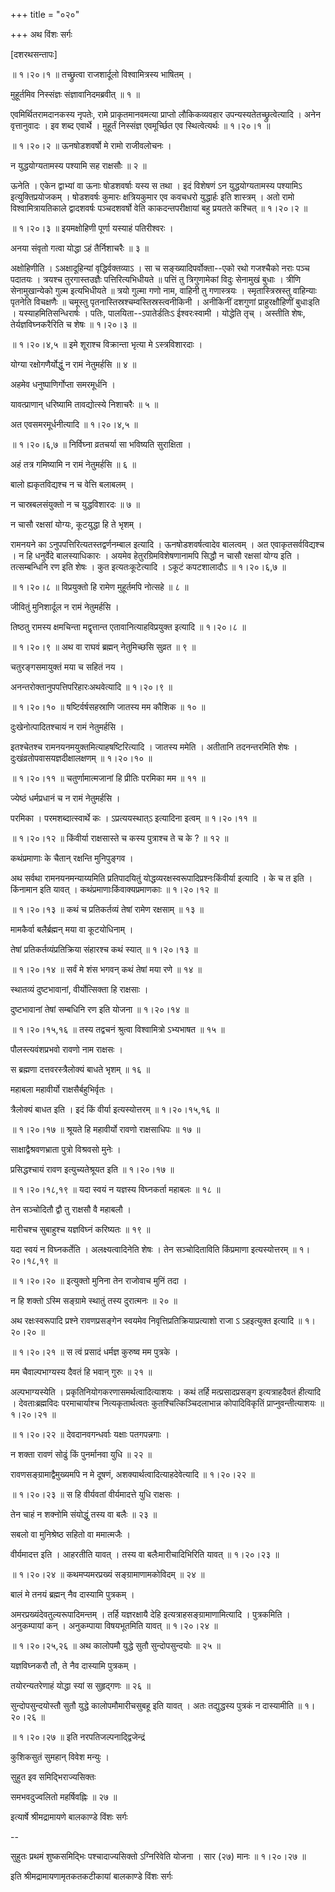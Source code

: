 +++
title = "०२०"

+++
अथ विंशः सर्गः  

\[दशरथसन्तापः\]  

 ॥ १।२०।१ ॥ तच्छ्रुत्वा राजशार्दूलो विश्वामित्रस्य भाषितम् ।  

मुहूर्तमिव निस्संज्ञः संज्ञावानिदमब्रवीत्  ॥  १  ॥   

एवमिर्थितरामदानकस्य नृपतेः, रामे प्राकृतमानवमत्या प्राप्तो लौकिकव्यवहार उपन्यस्यतेतच्छ्रुत्वेत्यादि । अनेन वृत्तानुवादः । इव शब्द एवार्थे । मुहूर्तं निस्संज्ञ एवमूर्च्छित एव स्थित्वेत्यर्थः ॥ १।२०।१ ॥   

 ॥ १।२०।२ ॥ ऊनषोडशवर्षो मे रामो राजीवलोचनः ।  

न युद्धयोग्यतामस्य पश्यामि सह राक्षसौः  ॥  २  ॥   

ऊनेति । एकेन द्वाभ्यां वा ऊनाः षोडशवर्षाः यस्य स तथा । इदं विशेषणं ऽन युद्धयोग्यतामस्य पश्यामिऽ इत्युक्तिप्रयोजकम् । षोडशवर्षः कुमारः क्षत्रियकुमार एव कवचधरो युद्धार्हः इति शास्त्रम् । अतो रामो विश्वामित्रायतिकाले द्वादशवर्षः पञ्चदशवर्षो वेति काकदन्तपरीक्षायां बहु प्रयतते कश्चित् ॥ १।२०।२ ॥   

 ॥ १।२०।३ ॥ इयमक्षोहिणी पूर्णा यस्याहं पतिरीश्वरः ।  

अनया संवृतो गत्वा योद्धा ऽहं तैर्निशाचरैः  ॥  ३  ॥   

अक्षोहिणीति । ऽअक्षादूहिन्यां वृद्धिर्वक्तव्याऽ । सा च सङ्ख्यादिपर्वोक्ता--एको रथो गजश्चैको नराः पञ्च पदातयः । त्रयश्च तुरगास्तउज्ञैः पत्तिरित्यभिधीयते  ॥  पत्तिं तु त्रिगुणामेकां विदुः सेनामुखं बुधाः । त्रीणि सेनामुखान्येको गुल्म इत्यभिधीयते  ॥  त्रयो गुल्मा गणो नाम, वाहिनी तु गणास्त्रयः । स्मृतास्त्रिस्रस्तु वाहिन्याः पृतनेति विचक्षणैः  ॥  चमूस्तु पृतनास्तिस्रश्चम्वस्तिस्रस्त्वनीकिनी । अनीकिनीं दशगुणां प्राहुरक्षौहिणीं बुधाःइति । यस्याहमितिसन्धिरार्षः । पतिः, पालयिता--ऽपातेर्डतिःऽ ईश्वरःस्वामी । योद्धेति तृच् । अस्तीति शेषः, तेर्यज्ञविघ्नकरैरिति च शेषः ॥ १।२०।३ ॥   

 ॥ १।२०।४,५ ॥ इमे शूराश्च विक्रान्ता भृत्या मे ऽस्त्रविशारदाः ।  

योग्या रक्षोगणैर्योद्धुं न रामं नेतुमर्हसि  ॥  ४  ॥   

अहमेव धनुष्पाणिर्गोप्ता समरमूर्धनि ।  

यावत्प्राणान् धरिष्यामि तावद्योत्स्ये निशाचरैः  ॥  ५  ॥   

अत एवसमरमूर्धनीत्यादि ॥ १।२०।४,५ ॥   

 ॥ १।२०।६,७ ॥ निर्विघ्ना व्रतचर्या सा भविष्यति सुराक्षिता ।  

अहं तत्र गमिष्यामि न रामं नेतुमर्हसि  ॥  ६  ॥   

बालो ह्यकृतविद्यश्च न च वेत्ति बलाबलम् ।  

न चास्रबलसंयुक्तो न च युद्धविशारदः  ॥  ७  ॥   

न चासौ रक्षसां योग्यः, कूटयुद्धा हि ते भृशम् ।  

रामनयने का ऽनुपपत्तिरित्यतस्तद्वर्णनम्बाल इत्यादि । ऊनषोडशवर्षत्वादेव बालत्वम् । अत एवाकृतसर्वविद्यश्च । न हि धनुर्वेदे बालस्याधिकारः । अयमेव हेतुरग्रिमविशेषणानामपि सिद्धौ न चासौ रक्षसां योग्य इति । तत्सम्बन्धिनि रण इति शेषः । कुत इत्यतःकूटेत्यादि । ऽकूटं कपटशालादौऽ ॥ १।२०।६,७ ॥   

 ॥ १।२०।८ ॥ विप्रयुक्तो हि रामेण मुहूर्तमपि नोत्सहे  ॥  ८  ॥   

जीवितुं मुनिशार्दूल न रामं नेतुमर्हसि ।  

तिष्ठतु रामस्य क्षमचिन्ता मद्वृत्तान्त एतावानित्याहविप्रयुक्त इत्यादि ॥ १।२०।८ ॥   

 ॥ १।२०।९ ॥ अथ वा राघवं ब्रह्मन् नेतुमिच्छसि सुव्रत  ॥  ९  ॥   

चतुरङ्गसमायुक्तं मया च सहितं नय ।  

अनन्तरोक्तानुपपत्तिपरिहारःअथवेत्यादि ॥ १।२०।९ ॥   

 ॥ १।२०।१० ॥ षष्टिर्वर्षसहस्राणि जातस्य मम कौशिक  ॥  १०  ॥   

दुःखेनोत्पादितश्चायं न रामं नेतुमर्हसि ।  

इतश्चेतश्च रामनयनमयुक्तमित्याहषष्टिरित्यादि । जातस्य ममेति । अतीतानि तदनन्तरमिति शेषः । दुःखंव्रतोपवासयज्ञदीक्षालक्षणम् ॥ १।२०।१० ॥   

 ॥ १।२०।११ ॥ चतुर्णामात्मजानां हि प्रीतिः परमिका मम  ॥  ११  ॥   

ज्येष्ठं धर्मप्रधानं च न रामं नेतुमर्हसि ।  

परमिका । परमशब्दात्स्वार्थे कः । ऽप्रत्ययस्थात्ऽ इत्यादिना इत्वम् ॥ १।२०।११ ॥   

 ॥ १।२०।१२ ॥ किंवीर्या राक्षसास्ते च कस्य पुत्राश्च ते च के ?  ॥  १२  ॥   

कथंप्रमाणाः के चैतान् रक्षन्ति मुनिपुङ्गव ।  

अथ सर्वथा रामनयनमन्याय्यमिति प्रतिपादयितुं योद्धव्यरक्षस्वरूपादिप्रश्नःकिंवीर्या इत्यादि । के च त इति । किंनामान इति यावत् । कथंप्रमाणाःकिंवाक्यप्रमाणकाः ॥ १।२०।१२ ॥   

 ॥ १।२०।१३ ॥ कथं च प्रतिकर्तव्यं तेषां रामेण रक्षसाम्  ॥  १३  ॥   

मामकैर्वा बलैर्ब्रह्मन् मया वा कूटयोधिनाम् ।  

तेषां प्रतिकर्तव्यंप्रतिक्रिया संहारश्च कथं स्यात् ॥ १।२०।१३ ॥   

 ॥ १।२०।१४ ॥ सर्वं मे शंस भगवन् कथं तेषां मया रणे  ॥  १४  ॥   

स्थातव्यं दुष्टभावानां, वीर्योत्सिक्ता हि राक्षसाः ।  

दुष्टभावानां तेषां सम्बधिनि रण इति योजना ॥ १।२०।१४ ॥   

 ॥ १।२०।१५,१६ ॥ तस्य तद्वचनं श्रुत्वा विश्वामित्रो ऽभ्यभाषत  ॥  १५  ॥   

पौलस्त्यवंशप्रभवो रावणो नाम राक्षसः ।  

स ब्रह्मणा दत्तवरस्त्रैलोक्यं बाधते भृशम्  ॥  १६  ॥   

महाबला महावीर्यो राक्षसैर्बहुभिर्वृतः ।  

त्रैलोक्यं बाधत इति । इदं किं वीर्या इत्यस्योत्तरम् ॥ १।२०।१५,१६ ॥   

 ॥ १।२०।१७ ॥ श्रूयते हि महावीर्यो रावणो राक्षसाधिपः  ॥  १७  ॥   

साक्षाद्वैश्रवणभ्राता पुत्रो विश्रवसो मुनेः ।  

प्रसिद्धश्चायं रावण इत्युच्यतेश्रूयत इति ॥ १।२०।१७ ॥   

 ॥ १।२०।१८,१९ ॥ यदा स्वयं न यज्ञस्य विघ्नकर्ता महाबलः  ॥  १८  ॥   

तेन सञ्चोदितौ द्वौ तु राक्षसौ वै महाबलौ ।  

मारीचश्च सुबाहुश्च यज्ञविघ्नं करिष्यतः  ॥  १९  ॥   

यदा स्वयं न विघ्नकर्तेति । अलक्ष्यत्वादिनेति शेषः । तेन सञ्चोदिताविति किंप्रमाणा इत्यस्योत्तरम् ॥ १।२०।१८,१९ ॥   

 ॥ १।२०।२० ॥ इत्युक्तो मुनिना तेन राजोवाच मुनिं तदा ।  

न हि शक्तो ऽस्मि सङ्ग्रामे स्थातुं तस्य दुरात्मनः  ॥  २०  ॥   

अथ रक्षःस्वरूपादि प्रश्ने रावणप्रसङ्गेन स्वयमेव निवृत्तिप्रतिक्रियाप्रत्याशो राजा ऽ ऽहइत्युक्त इत्यादि ॥ १।२०।२० ॥   

 ॥ १।२०।२१ ॥ स त्वं प्रसादं धर्मज्ञ कुरुष्व मम पुत्रके ।  

मम चैवाल्पभाग्यस्य दैवतं हि भवान् गुरुः  ॥  २१  ॥   

अल्पभाग्यस्येति । प्रकृतिनियोगकरणासमर्थत्वादित्याशयः । कथं तर्हि मत्प्रसादप्रसङ्ग इत्यत्राहदैवतं हीत्यादि । देवताःब्रह्मविदः परमाचार्याश्च नित्यकृतार्थत्वतः कुतश्चित्किञ्चिदलाभान्न कोपादिविकृतिं प्राप्नुवन्तीत्याशयः ॥ १।२०।२१ ॥   

 ॥ १।२०।२२ ॥ देवदानवगन्धर्वाः यक्षाः पतगपन्नगाः ।  

न शक्ता रावणं सोढुं किं पुनर्मानवा युधि  ॥  २२  ॥   

रावणसङ्ग्रामाद्वैमुख्यमपि न मे दूषणं, अशक्यार्थत्वादित्याहदेवेत्यादि ॥ १।२०।२२ ॥   

 ॥ १।२०।२३ ॥ स हि वीर्यवतां वीर्यमादत्ते युधि राक्षसः ।  

तेन चाहं न शक्नोमि संयोद्धुं तस्य वा बलैः  ॥  २३  ॥   

सबलो वा मुनिश्रेष्ठ सहितो वा ममात्मजैः ।  

वीर्यमादत्त इति । आहरतीति यावत् । तस्य वा बलैःमारीचादिभिरिति यावत् ॥ १।२०।२३ ॥   

 ॥ १।२०।२४ ॥ कथमप्यमरप्रख्यं सङ्ग्रामाणामकोविदम्  ॥  २४  ॥   

बालं मे तनयं ब्रह्मन् नैव दास्यामि पुत्रकम् ।  

अमरप्रख्यंदेवतुल्यरूपादिमन्तम् । तर्हि यज्ञरक्षायै देहि इत्यत्राहसङ्ग्रामाणामित्यादि । पुत्रकमिति । अनुकम्पायां कन् । अनुकम्पाया विषयभूतमिति यावत् ॥ १।२०।२४ ॥   

 ॥ १।२०।२५,२६ ॥ अथ कालोपमौ युद्धे सुतौ सुन्दोपसुन्दयोः  ॥  २५  ॥   

यज्ञविघ्नकरौ तौ, ते नैव दास्यामि पुत्रकम् ।  

तयोरन्यतरेणाहं योद्धा स्यां स सुहृद्गणः  ॥  २६  ॥   

सुन्दोपसुन्दयोस्तौ सुतौ युद्धे कालोपमौमारीचसुबहू इति यावत् । अतः तद्युद्धस्य पुत्रकं न दास्यामीति ॥ १।२०।२६ ॥   

 ॥ १।२०।२७ ॥ इति नरपतिजल्पनाद्द्विजेन्द्रं  

कुशिकसुतं सुमहान् विवेश मन्युः ।  

सुहुत इव समिद्भिराज्यसिक्तः  

समभवदुज्वलितो महर्षिवह्निः  ॥  २७  ॥   

इत्यार्षे श्रीमद्रामायणे बालकाण्डे विंशः सर्गः  

--  

सुहुतः प्रथमं शुष्कसमिद्भिः पश्चादाज्यसिक्तो ऽग्निरिवेति योजना । सार (२७) मानः ॥ १।२०।२७ ॥   

इति श्रीमद्रामायणामृतकतकटीकायां बालकाण्डे विंशः सर्गः  

  

